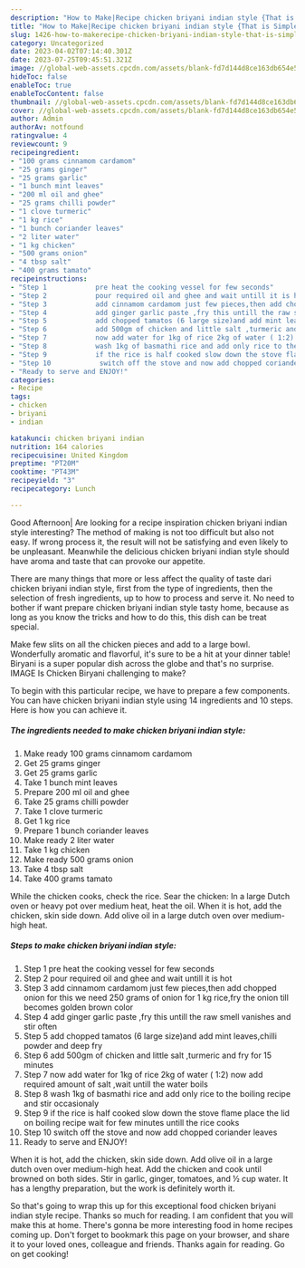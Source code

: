 ```yaml
---
description: "How to Make|Recipe chicken briyani indian style {That is Simple"
title: "How to Make|Recipe chicken briyani indian style {That is Simple"
slug: 1426-how-to-makerecipe-chicken-briyani-indian-style-that-is-simple
category: Uncategorized
date: 2023-04-02T07:14:40.301Z
date: 2023-07-25T09:45:51.321Z
image: //global-web-assets.cpcdn.com/assets/blank-fd7d144d8ce163db654e5a02c40b08a2775adb7897d16e4062681dc7e1b2800f.png
hideToc: false
enableToc: true
enableTocContent: false
thumbnail: //global-web-assets.cpcdn.com/assets/blank-fd7d144d8ce163db654e5a02c40b08a2775adb7897d16e4062681dc7e1b2800f.png
cover: //global-web-assets.cpcdn.com/assets/blank-fd7d144d8ce163db654e5a02c40b08a2775adb7897d16e4062681dc7e1b2800f.png
author: Admin
authorAv: notfound
ratingvalue: 4
reviewcount: 9
recipeingredient:
- "100 grams cinnamom cardamom"
- "25 grams ginger"
- "25 grams garlic"
- "1 bunch mint leaves"
- "200 ml oil and ghee"
- "25 grams chilli powder"
- "1 clove turmeric"
- "1 kg rice"
- "1 bunch coriander leaves"
- "2 liter water"
- "1 kg chicken"
- "500 grams onion"
- "4 tbsp salt"
- "400 grams tamato"
recipeinstructions:
- "Step 1            pre heat the cooking vessel for few seconds"
- "Step 2            pour required oil and ghee and wait untill it is hot"
- "Step 3            add cinnamom cardamom just few pieces,then add chopped onion for this we need 250 grams of onion for 1 kg rice,fry the onion till becomes golden brown color"
- "Step 4            add ginger garlic paste ,fry this untill the raw smell vanishes and stir often"
- "Step 5            add chopped tamatos (6 large size)and add mint leaves,chilli powder and deep fry"
- "Step 6            add 500gm of chicken and little salt ,turmeric and  fry for 15 minutes"
- "Step 7            now add water for 1kg of rice 2kg of water ( 1:2) now add required amount of salt ,wait untill the water boils"
- "Step 8            wash 1kg of basmathi rice and add only rice to the boiling recipe and stir occasionaly"
- "Step 9            if the rice is half cooked slow down the stove flame place the lid on boiling recipe wait for few minutes untill the rice cooks"
- "Step 10            switch off the stove and now add chopped coriander leaves"
- "Ready to serve and ENJOY!"
categories:
- Recipe
tags:
- chicken
- briyani
- indian

katakunci: chicken briyani indian 
nutrition: 164 calories
recipecuisine: United Kingdom
preptime: "PT20M"
cooktime: "PT43M"
recipeyield: "3"
recipecategory: Lunch

---
```



Good Afternoon| Are looking for a recipe inspiration chicken briyani indian style interesting? The method of making is not too difficult but also not easy. If wrong process it, the result will not be satisfying and even likely to be unpleasant. Meanwhile the delicious chicken briyani indian style should have aroma and taste that can provoke our appetite.






There are many things that more or less affect the quality of taste dari chicken briyani indian style, first from the type of ingredients, then the selection of fresh ingredients, up to how to process and serve it. No need to bother if want prepare chicken briyani indian style tasty home, because as long as you know the tricks and how to do this, this dish can be treat  special.


Make few slits on all the chicken pieces and add to a large bowl. Wonderfully aromatic and flavorful, it&#39;s sure to be a hit at your dinner table! Biryani is a super popular dish across the globe and that&#39;s no surprise. IMAGE Is Chicken Biryani challenging to make?


To begin with this particular recipe, we have to prepare a few components. You can have chicken briyani indian style using 14 ingredients and 10 steps. Here is how you can achieve it.

<!--inarticleads1-->

##### The ingredients needed to make chicken briyani indian style:

1. Make ready 100 grams cinnamom cardamom
1. Get 25 grams ginger
1. Get 25 grams garlic
1. Take 1 bunch mint leaves
1. Prepare 200 ml oil and ghee
1. Take 25 grams chilli powder
1. Take 1 clove turmeric
1. Get 1 kg rice
1. Prepare 1 bunch coriander leaves
1. Make ready 2 liter water
1. Take 1 kg chicken
1. Make ready 500 grams onion
1. Take 4 tbsp salt
1. Take 400 grams tamato


While the chicken cooks, check the rice. Sear the chicken: In a large Dutch oven or heavy pot over medium heat, heat the oil. When it is hot, add the chicken, skin side down. Add olive oil in a large dutch oven over medium-high heat. 

<!--inarticleads2-->

##### Steps to make chicken briyani indian style:

1. Step 1            pre heat the cooking vessel for few seconds
1. Step 2            pour required oil and ghee and wait untill it is hot
1. Step 3            add cinnamom cardamom just few pieces,then add chopped onion for this we need 250 grams of onion for 1 kg rice,fry the onion till becomes golden brown color
1. Step 4            add ginger garlic paste ,fry this untill the raw smell vanishes and stir often
1. Step 5            add chopped tamatos (6 large size)and add mint leaves,chilli powder and deep fry
1. Step 6            add 500gm of chicken and little salt ,turmeric and  fry for 15 minutes
1. Step 7            now add water for 1kg of rice 2kg of water ( 1:2) now add required amount of salt ,wait untill the water boils
1. Step 8            wash 1kg of basmathi rice and add only rice to the boiling recipe and stir occasionaly
1. Step 9            if the rice is half cooked slow down the stove flame place the lid on boiling recipe wait for few minutes untill the rice cooks
1. Step 10            switch off the stove and now add chopped coriander leaves
1. Ready to serve and ENJOY!

When it is hot, add the chicken, skin side down. Add olive oil in a large dutch oven over medium-high heat. Add the chicken and cook until browned on both sides. Stir in garlic, ginger, tomatoes, and ½ cup water. It has a lengthy preparation, but the work is definitely worth it. 

So that's going to wrap this up for this exceptional food chicken briyani indian style recipe. Thanks so much for reading. I am confident that you will make this at home. There's gonna be more interesting food in home recipes coming up. Don't forget to bookmark this page on your browser, and share it to your loved ones, colleague and friends. Thanks again for reading. Go on get cooking!
